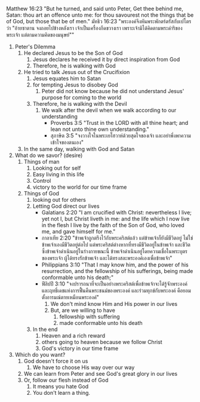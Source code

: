 Matthew 16:23 "But he turned, and said unto Peter, Get thee behind me, Satan: thou art an offence unto me: for thou savourest not the things that be of God, but those that be of men."
มัทธิว 16:23 "พระองค์จึงหันพระพักตร์ตรัสกับเปโตรว่า "อ้ายซาตาน จงถอยไปข้างหลังเรา เจ้าเป็นเครื่องกีดขวางเรา เพราะเจ้ามิได้คิดตามพระดำริของพระเจ้า แต่ตามความคิดของมนุษย์""

1. Peter's Dilemma
	1. He declared Jesus to be the Son of God
		1. Jesus declares he received it by direct inspiration from God
		2. Therefore, he is walking with God
	2. He tried to talk Jesus out of the Crucifixion
		1. Jesus equates him to Satan
		2. for tempting Jesus to disobey God
			1. Peter did not know because he did not understand Jesus' purpose for coming to the world
		3. Therefore, he is walking with the Devil
			1. We walk after the devil when we walk according to our understanding
				- Proverbs 3:5 "Trust in the LORD with all thine heart; and lean not unto thine own understanding."
				- สุภาษิต 3:5 "จงวางใจในพระเยโฮวาห์ด้วยสุดใจของเจ้า และอย่าพึ่งพาความเข้าใจของตนเอง"
	1. In the same day, walking with God and Satan
2. What do we savor? (desire)
	1. Things of man
		1. Looking out for self
		2. Easy living in this life
		3. Control
		5. victory to the world for our time frame
	2. Things of God
		1. looking out for others
		2. Letting God direct our lives
			- Galatians 2:20 "I am crucified with Christ: nevertheless I live; yet not I, but Christ liveth in me: and the life which I now live in the flesh I live by the faith of the Son of God, who loved me, and gave himself for me."
			- กาลาเทีย 2:20 "ข้าพเจ้าถูกตรึงไว้กับพระคริสต์แล้ว แต่ข้าพเจ้าก็ยังมีชีวิตอยู่ ไม่ใช่ข้าพเจ้าเองมีชีวิตอยู่ต่อไป แต่พระคริสต์ต่างหากที่ทรงมีชีวิตอยู่ในข้าพเจ้า และชีวิตซึ่งข้าพเจ้าดำเนินอยู่ในร่างกายขณะนี้ ข้าพเจ้าดำเนินอยู่โดยความเชื่อในพระบุตรของพระเจ้า ผู้ได้ทรงรักข้าพเจ้า และได้ทรงสละพระองค์เองเพื่อข้าพเจ้า"
			- Philippians 3:10 "That I may know him, and the power of his resurrection, and the fellowship of his sufferings, being made conformable unto his death;"
			- ฟีลิปปี 3:10 "จงปรารถนาที่จะเป็นอย่างพระคริสต์เพื่อข้าพเจ้าจะได้รู้จักพระองค์ และฤทธิ์เดชแห่งการฟื้นคืนพระชนม์ของพระองค์ และร่วมทุกข์กับพระองค์ คือยอมตั้งอารมณ์ตายเหมือนพระองค์"
				1. We don't mind know Him and His power in our lives
				2. But, are we willing to have
					1. fellowship with suffering
					2. made conformable unto his death
		4. In the end
			1. Heaven and a rich reward
			2. others going to heaven because we follow Christ
			3. God's victory in our time frame
1. Which do you want?
	1. God doesn't force it on us
		1. We have to choose His way over our way
	2. We can learn from Peter and see God's great glory in our lives
	3. Or, follow our flesh instead of God
		1. It means you hate God
		2. You don't learn a thing. 